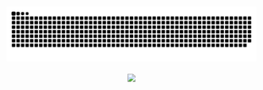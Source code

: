###

![snake gif](https://github.com/oleksii-shcherbak/oleksii-shcherbak/blob/output/github-snake-dark.svg)

###

<div align="center">
  <img height="500" src="https://media.giphy.com/media/cYU6YcPE5YlJxh6otp/giphy.gif"  />
</div>

###

